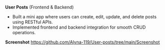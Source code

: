 **User Posts** (Frontend & Backend)
- Built a mini app where users can create, edit, update, and delete posts using RESTful APIs.
- Implemented frontend and backend integration for smooth CRUD operations.

**Screenshot**
   https://github.com/Alyna-119/User-posts/tree/main/Screenshot
